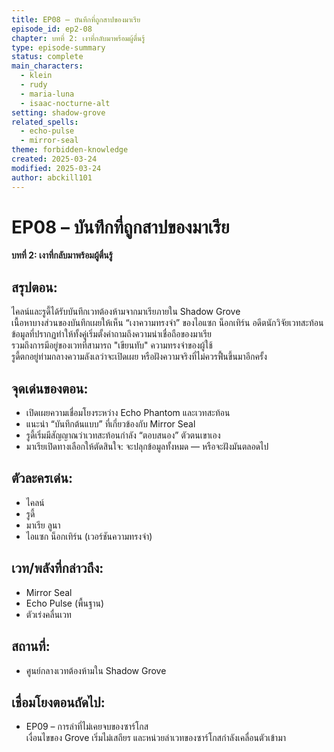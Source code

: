 ```yaml
---
title: EP08 – บันทึกที่ถูกสาปของมาเรีย
episode_id: ep2-08
chapter: บทที่ 2: เงาที่กลับมาพร้อมผู้ตื่นรู้
type: episode-summary
status: complete
main_characters:
  - klein
  - rudy
  - maria-luna
  - isaac-nocturne-alt
setting: shadow-grove
related_spells:
  - echo-pulse
  - mirror-seal
theme: forbidden-knowledge
created: 2025-03-24
modified: 2025-03-24
author: abckill101
---
```


# EP08 – บันทึกที่ถูกสาปของมาเรีย

**บทที่ 2: เงาที่กลับมาพร้อมผู้ตื่นรู้**

## สรุปตอน:
ไคลน์และรูดี้ได้รับบันทึกเวทต้องห้ามจากมาเรียภายใน Shadow Grove  
เนื้อหาบางส่วนของบันทึกเผยให้เห็น “เงาความทรงจำ” ของไอแซก น็อกเทิร์น อดีตนักวิจัยเวทสะท้อน  
ข้อมูลที่ปรากฏทำให้ทั้งคู่เริ่มตั้งคำถามถึงความน่าเชื่อถือของมาเรีย  
รวมถึงการมีอยู่ของเวทที่สามารถ "เขียนทับ" ความทรงจำของผู้ใช้  
รูดี้ตกอยู่ท่ามกลางความลังเลว่าจะเปิดเผย หรือฝังความจริงที่ไม่ควรฟื้นขึ้นมาอีกครั้ง

## จุดเด่นของตอน:
- เปิดเผยความเชื่อมโยงระหว่าง Echo Phantom และเวทสะท้อน
- แนะนำ “บันทึกต้นแบบ” ที่เกี่ยวข้องกับ Mirror Seal
- รูดี้เริ่มมีสัญญาณว่าเวทสะท้อนกำลัง “ตอบสนอง” ตัวตนเขาเอง
- มาเรียเปิดทางเลือกให้ตัดสินใจ: จะปลุกข้อมูลทั้งหมด — หรือจะฝังมันตลอดไป

## ตัวละครเด่น:
- ไคลน์
- รูดี้
- มาเรีย ลูนา
- ไอแซก น็อกเทิร์น (เวอร์ชันความทรงจำ)

## เวท/พลังที่กล่าวถึง:
- Mirror Seal
- Echo Pulse (พื้นฐาน)
- ตัวเร่งคลื่นเวท

## สถานที่:
- ศูนย์กลางเวทต้องห้ามใน Shadow Grove

## เชื่อมโยงตอนถัดไป:
- EP09 – การล่าที่ไม่เคยจบของซาร์โกส  
เงื่อนไขของ Grove เริ่มไม่เสถียร และหน่วยล่าเวทของซาร์โกสกำลังเคลื่อนตัวเข้ามา
